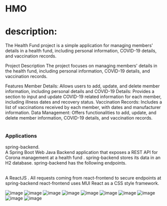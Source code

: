 # HMO

# description:
The Health Fund project is a simple application for managing members' details in a health fund, including personal information, COVID-19 details, and vaccination records.

Project Description
The project focuses on managing members' details in the health fund, including personal information, COVID-19 details, and vaccination records.

Features
Member Details: Allows users to add, update, and delete member information, including personal details and
COVID-19 Details: Provides a section to input and update COVID-19 related information for each member, including illness dates and recovery status.
Vaccination Records: Includes a list of vaccinations received by each member, with dates and manufacturer information.
Data Management: Offers functionalities to add, update, and delete member information, COVID-19 details, and vaccination records.

# <h3>  Applications</h3>
spring-backend.
</br>  A Spring Boot Web Java Backend application that exposes a REST API for Corona management at a health fund .
spring-backend stores its data in an H2 database.
spring-backend has the following endpoints.


</br> A ReactJS . All requests coming from react-frontend to secure endpoints at spring-backend
react-frontend uses MUI React as a CSS style framework.

![image](https://github.com/RachelRap/Hadasim/assets/165308149/a1db9d5a-0433-41f0-a0aa-f7b022c236ba)
![image](https://github.com/RachelRap/Hadasim/assets/165308149/a1234c19-c0aa-483e-9fa6-74464090f3d1)
![image](https://github.com/RachelRap/Hadasim/assets/165308149/d6b4ceff-eaab-45f8-b727-7464f9a34d6a)
![image](https://github.com/RachelRap/Hadasim/assets/165308149/ea7011ed-2666-4220-bafe-2eda4a40b6b2)
![image](https://github.com/RachelRap/Hadasim/assets/165308149/8a5dad04-bddc-45ef-8d84-946e63b152f9)
![image](https://github.com/RachelRap/Hadasim/assets/165308149/ee7b3cfb-fab3-4b09-8aeb-b3aeefcdbf51)
![image](https://github.com/RachelRap/Hadasim/assets/165308149/939a1a5e-8df0-432b-b227-8ee0294964b6)
![image](https://github.com/RachelRap/Hadasim/assets/165308149/32a06648-4564-4b81-9967-33c6b2626880)
![image](https://github.com/RachelRap/Hadasim/assets/165308149/adee3b90-140e-49c6-a758-b5167fff1009)
![image](https://github.com/RachelRap/Hadasim/assets/165308149/532ccc0f-584e-46e4-bb7e-6a2eea7c894e)





